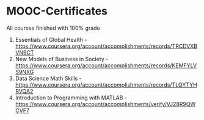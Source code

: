 # MOOC-Certificates
All courses finished with 100% grade
1. Essentials of Global Health - https://www.coursera.org/account/accomplishments/records/TRCDVXBVN9CT
2. New Models of Business in Society - https://www.coursera.org/account/accomplishments/records/KEMFYLVS9NXG
3. Data Science Math Skills - https://www.coursera.org/account/accomplishments/records/TLQYTYHRVQA2
4. Introduction to Programming with MATLAB - https://www.coursera.org/account/accomplishments/verify/VJ28R9QWCVF7
